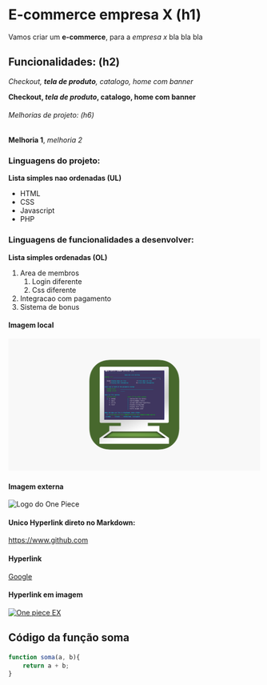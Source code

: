 # E-commerce empresa X (h1)

Vamos criar um **e-commerce**, para a *empresa x* bla bla bla

## Funcionalidades: (h2)
_Checkout, **tela de produto**, catalogo, home com banner_

**Checkout, _tela de produto_, catalogo, home com banner**

###### Melhorias de projeto: (h6)
__Melhoria 1__, _melhoria 2_

### Linguagens do projeto:
**Lista simples nao ordenadas (UL)** 
* HTML
* CSS
* Javascript
* PHP

### Linguagens de funcionalidades a desenvolver:
**Lista simples ordenadas (OL)** 
1. Area de membros
    1. Login diferente
    2. Css diferente
2. Integracao com pagamento
3. Sistema de bonus


#### Imagem local

![Logo do TN3270](img/tnlogo.png)

#### Imagem externa
![Logo do One Piece](https://onepieceex.net/wp-content/uploads/2020/06/opex_momo.png.webp)

#### Unico Hyperlink direto no Markdown:
https://www.github.com

#### Hyperlink
[Google](https://www.google.com)

#### Hyperlink em imagem
[![One piece EX](https://onepieceex.net/wp-content/uploads/2020/06/opex_momo.png.webp)](https://onepieceex.net/)

## Código da função soma

```javascript
function soma(a, b){
    return a + b;
}
```